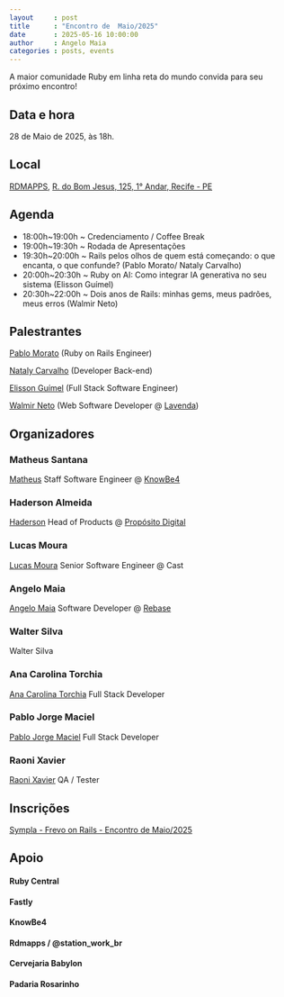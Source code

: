 ```yaml
---
layout     : post
title      : "Encontro de  Maio/2025"
date       : 2025-05-16 10:00:00
author     : Angelo Maia
categories : posts, events
---
```


A maior comunidade Ruby em linha reta do mundo convida para seu próximo encontro!

## Data e hora

28 de Maio de 2025, às 18h.

## Local

[RDMAPPS](https://www.rdmapps.com.br/), [R. do Bom Jesus, 125, 1° Andar, Recife - PE](https://maps.app.goo.gl/cHirxXxgnf3xeNbj7)

## Agenda

- 18:00h~19:00h ~ Credenciamento / Coffee Break
- 19:00h~19:30h ~ Rodada de Apresentações
- 19:30h~20:00h ~ Rails pelos olhos de quem está começando: o que encanta, o que confunde? (Pablo Morato/ Nataly Carvalho)
- 20:00h~20:30h ~ Ruby on AI: Como integrar IA generativa no seu sistema (Elisson Guímel)
- 20:30h~22:00h ~ Dois anos de Rails: minhas gems, meus padrões, meus erros (Walmir Neto)

## Palestrantes

[Pablo Morato](https://www.linkedin.com/in/pablomorato1/) (Ruby on Rails Engineer)

[Nataly Carvalho](https://www.linkedin.com/in/nataly-carvalho-silva/) (Developer Back-end)

[Elisson Guímel](https://www.linkedin.com/in/elisson-g/) (Full Stack Software Engineer)

[Walmir Neto](https://walmir.dev) (Web Software Developer @ [Lavenda](https://lavenda.com.br))

## Organizadores

### Matheus Santana

[Matheus](https://embs.github.io) Staff Software Engineer @ [KnowBe4](https://www.knowbe4.com)

### Haderson Almeida

[Haderson](https://www.linkedin.com/in/haderson-almeida-5056b35b) Head of Products @ [Propósito Digital](https://www.linkedin.com/company/proposito-digital)

### Lucas Moura

[Lucas Moura](https://www.linkedin.com/in/lucas-santana-moura/) Senior Software Engineer @ Cast

### Angelo Maia

[Angelo Maia](https://www.linkedin.com/in/angelo-jamil-maia/) Software Developer @ [Rebase](https://rebase.com.br)

### Walter Silva

Walter Silva

### Ana Carolina Torchia

[Ana Carolina Torchia](https://www.linkedin.com/in/ana-carolina-torchia/) Full Stack Developer

### Pablo Jorge Maciel

[Pablo Jorge Maciel](https://www.linkedin.com/in/pjmaciel/) Full Stack Developer

### Raoni Xavier

[Raoni Xavier](https://www.linkedin.com/in/raoni-xavier/) QA / Tester

## Inscrições

[Sympla - Frevo on Rails - Encontro de Maio/2025](https://www.sympla.com.br/evento/frevo-on-rails-encontro-de-maio-2025/2953886)

## Apoio

#### Ruby Central
#### Fastly
#### KnowBe4
#### Rdmapps / @station_work_br
#### Cervejaria Babylon
#### Padaria Rosarinho